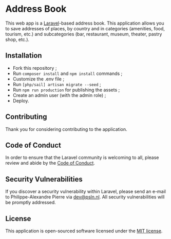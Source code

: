 # Address Book
This web app is a [Laravel](https://https://laravel.com/)-based address book. This application allows you to save addresses of places, by country and in categories (amenities, food, tourism, etc.) and subcategories (bar, restaurant, museum, theater, pastry shop, etc.).

## Installation
- Fork this repository ;
- Run `composer install` and `npm install` commands ;
- Customize the .env file ;
- Run `[php/sail] artisan migrate --seed` ;
- Run `npm run production` for publishing the assets ;
- Create an admin user (with the admin role) ;
- Deploy.

## Contributing

Thank you for considering contributing to the application.

## Code of Conduct

In order to ensure that the Laravel community is welcoming to all, please review and abide by the [Code of Conduct](https://laravel.com/docs/contributions#code-of-conduct).

## Security Vulnerabilities

If you discover a security vulnerability within Laravel, please send an e-mail to Philippe-Alexandre Pierre via [dev@psln.nl](mailto:dev@psln.nl). All security vulnerabilities will be promptly addressed.

## License

This application is open-sourced software licensed under the [MIT license](https://opensource.org/licenses/MIT).
